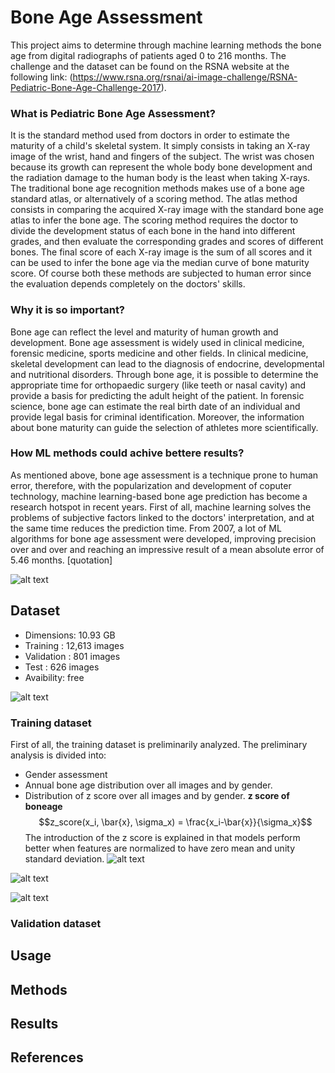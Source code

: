 # Bone Age Assessment
This project aims to determine through machine learning methods the bone age from digital radiographs of patients aged 0 to 216 months. The challenge and the dataset can be found on the RSNA website at the following link: (https://www.rsna.org/rsnai/ai-image-challenge/RSNA-Pediatric-Bone-Age-Challenge-2017).

### What is Pediatric Bone Age Assessment?
It is the standard method used from doctors in order to estimate the maturity of a child's skeletal system. It simply consists in taking an X-ray image of the wrist, hand and fingers of the subject. The wrist was chosen because its growth can represent the whole body bone development and the radiation damage to the human body is the least when taking X-rays. The traditional bone age recognition methods makes use of a bone age standard atlas, or alternatively of a scoring method. The atlas method consists in comparing the acquired X-ray image with the standard bone age atlas to infer the bone age. The scoring method requires the doctor to divide the development status of each bone in the hand into different grades, and then evaluate the corresponding grades and scores of different bones. The final score of each X-ray image is the sum of all scores and it can be used to infer the bone age via the median curve of bone maturity score. Of course both these methods are subjected to human error since the evaluation depends completely on the doctors' skills.

### Why it is so important? 
Bone age can reflect the level and maturity of human growth and development. Bone age assessment is widely used in clinical medicine, forensic medicine, sports medicine and other fields. In clinical medicine, skeletal development can lead to the diagnosis of endocrine, developmental and nutritional disorders. Through bone age, it is possible to determine the appropriate time for orthopaedic surgery (like teeth or nasal cavity) and provide a basis for predicting the adult height of the patient. In forensic science, bone age can estimate the real birth date of an individual and provide legal basis for criminal identification. Moreover, the information about bone maturity can guide the selection of athletes more scientifically.

### How ML methods could achive bettere results?
As mentioned above, bone age assessment is a technique prone to human error, therefore, with the popularization and development of coputer technology, machine learning-based bone age prediction has become a research hotspot in recent years. First of all, machine learning solves the problems of subjective factors linked to the doctors' interpretation, and at the same time reduces the prediction time. From 2007, a lot of ML algorithms for bone age assessment were developed, improving precision over and over and reaching an impressive result of a mean absolute error of 5.46 months. [quotation]

![alt text](https://github.com/giuseppeantoniomotisi/boneageassessment/blob/main/dataset/images/13196.png)

## Dataset
- Dimensions: 10.93 GB
- Training : 12,613 images
- Validation : 801 images
- Test : 626 images
- Avaibility: free

![alt text](https://github.com/giuseppeantoniomotisi/boneageassessment/blob/main/dataset/images/piechart_rsna_dataset.png)
### Training dataset
First of all, the training dataset is preliminarily analyzed. The preliminary analysis is divided into:
- Gender assessment
- Annual bone age distribution over all images and by gender.
- Distribution of z score over all images and by gender.
**z score of boneage**
$$z_score(x_i, \bar{x}, \sigma_x) = \frac{x_i-\bar{x}}{\sigma_x}$$
The introduction of the z score is explained in that models perform better when features are normalized to have zero mean and unity standard deviation.
![alt text](https://github.com/giuseppeantoniomotisi/boneageassessment/blob/main/dataset/images/gender_counter.png)

![alt text](https://github.com/giuseppeantoniomotisi/boneageassessment/blob/main/dataset/images/boneage.png)

![alt text](https://github.com/giuseppeantoniomotisi/boneageassessment/blob/main/dataset/images/zscore.png)

### Validation dataset

## Usage

## Methods

## Results

## References

